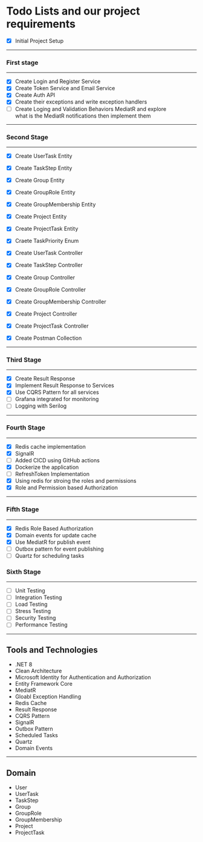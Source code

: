 # Todo Lists and our project requirements
- [X] Initial Project Setup
---
### First stage
---
- [X] Create Login and Register Service
- [X] Create Token Service and Email Service
- [X] Create Auth API				
- [X] Create their exceptions and write exception handlers	
- [ ] Create Loging and Validation Behaviors MediatR and explore 		
      what is the MediatR notifications then implement them
---
### Second Stage
---
- [X] Create UserTask Entity 
- [X] Create TaskStep Entity
- [X] Create Group Entity
- [X] Create GroupRole Entity
- [X] Create GroupMembership Entity
- [X] Create Project Entity
- [X] Create ProjectTask Entity

- [X] Craete TaskPriority Enum

- [X] Create UserTask Controller
- [X] Create TaskStep Controller
- [X] Create Group Controller
- [X] Create GroupRole Controller
- [X] Create GroupMembership Controller
- [X] Create Project Controller
- [X] Create ProjectTask Controller

- [X] Create Postman Collection
---
### Third Stage
---
- [X] Create Result Response
- [X] Implement Result Response to Services
- [X] Use CQRS Pattern for all services
- [ ] Grafana integrated for monitoring
- [ ] Logging with Serilog
---
### Fourth Stage
---
- [X] Redis cache implementation
- [X] SignalR
- [ ] Added CICD using GitHub actions
- [X] Dockerize the application
- [ ] RefreshToken Implementation
- [X] Using redis for stroing the roles and permissions
- [X] Role and Permission based Authorization
---
### Fifth Stage
---
- [X] Redis Role Based Authorization
- [X] Domain events for update cache
- [X] Use MediatR for publish event
- [ ] Outbox pattern for event publishing
- [ ] Quartz for scheduling tasks
### Sixth Stage
---
- [ ] Unit Testing
- [ ] Integration Testing
- [ ] Load Testing
- [ ] Stress Testing
- [ ] Security Testing
- [ ] Performance Testing
---
## Tools and Technologies
- .NET 8
- Clean Architecture
- Microsoft Identity for Authentication and Authorization
- Entity Framework Core
- MediatR
- Gloabl Exception Handling
- Redis Cache
- Result Response
- CQRS Pattern
- SignalR
- Outbox Pattern
- Scheduled Tasks
- Quartz
- Domain Events

---
## Domain
- User
- UserTask
- TaskStep
- Group
- GroupRole
- GroupMembership
- Project
- ProjectTask